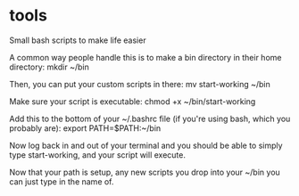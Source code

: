 # tools
Small bash scripts to make life easier

A common way people handle this is to make a bin directory in their home directory: mkdir ~/bin

Then, you can put your custom scripts in there: mv start-working ~/bin

Make sure your script is executable: chmod +x ~/bin/start-working

Add this to the bottom of your ~/.bashrc file (if you're using bash, which you probably are): export PATH=$PATH:~/bin

Now log back in and out of your terminal and you should be able to simply type start-working, and your script will execute.

Now that your path is setup, any new scripts you drop into your ~/bin you can just type in the name of.
